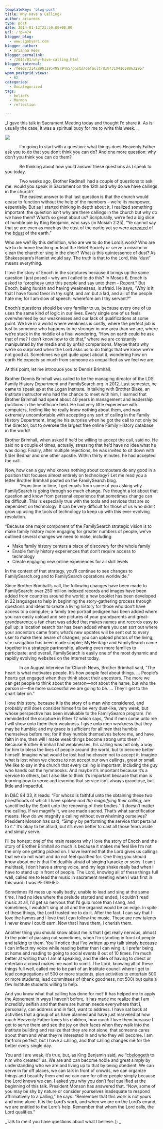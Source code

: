 ```yaml
---
templateKey: 'blog-post'
title: Why Have a Calling?
author: ariwrees
type: post
date: 2014-01-12T23:59:00+00:00
url: /?p=474
blogger_blog:
  - www.igobyari.com
blogger_author:
  - Arianna Rees
blogger_permalink:
  - /2014/01/why-have-calling.html
blogger_internal:
  - /feeds/3142898329549879465/posts/default/8104310416580622957
wpmm_postgrid_views:
  - 62
categories:
  - Uncategorized
tags:
  - beliefs
  - Mormon
  - reflection

---
```

_I gave this talk in Sacrament Meeting today and thought I’d share it. As is usually the case, it was a spiritual buoy for me to write this week. _

[![](http://www.igobyari.com/wp-content/uploads/2014/01/e1b14a77d7491c70d30753f98ec2d13c.jpg)](http://www.igobyari.com/wp-content/uploads/2014/01/e1b14a77d7491c70d30753f98ec2d13c.jpg)

            I’m going to start with a question: what things does Heavenly Father ask you to do that you don’t think you can do? And one more question: why don’t you think you can do them? 

            Be thinking about how you’d answer these questions as I speak to you today.

            Two weeks ago, Brother Radmall  had a couple of questions to ask me: would you speak in Sacrament on the 12th and why do we have callings in the church?  
            The easiest answer to that last question is that the church would cease to function without the help of the members – we’re its manpower, essentially. But as I started thinking in depth about it, I realized something important: the question isn’t why are there callings in the church but why do _we_ have them? What’s so great about us? Scripturally, we’re fed a big slice of humble pie by King Benjamin, who says (in Mosiah 2:25), “Ye cannot say that ye are even as much as the dust of the earth; yet ye were a[created](http://www.lds.org/scriptures/bofm/mosiah/2?lang=eng) of the b[dust](http://www.lds.org/scriptures/bofm/mosiah/2?lang=eng) of the earth.”

Who are we? By this definition, who are we to do the Lord’s work? Who are we to do home teaching or lead the Relief Society or serve a mission or clean the church or sing in the choir? What _is_ this quintessence of dust? As Shakespeare’s Hamlet would say. The truth is that to the Lord, this “dust” means everything.

I love the story of Enoch in the scriptures because it brings up the same question I just posed – why  am _I_ called to do this? In Moses 6, Enoch is asked to “prophesy unto this people and say unto them – Repent.” But Enoch, being human and having weaknesses, is afraid. He says, “Why is it that I have found favor in thy sight, and am but a lad, and all of the people hate me; for I am slow of speech; wherefore am _I_ thy servant?”

Enoch’s questions should be very familiar to us, because every one of us uses the same kind of logic in our lives. Every single one of us feels overwhelmed by our weaknesses and our lack of qualifications at some point. We live in a world where weakness is costly, where the perfect job is lost to someone who happens to be stronger in one area than we are, where we’re stuck in the middle of a final wondering, “How on earth could he ask that of me? I don’t know how to do that,” where we are constantly manipulated by the media and by unfair comparisons. Maybe that’s why we’re so surprised when the Lord asks us to do things that we know we’re not good at. Sometimes we get quite upset about it, wondering how on earth He expects so much from someone as unqualified as we feel we are.

At this point, let me introduce you to Dennis Brimhall.

Brother Dennis Brimhall was called to be the managing director of the LDS Family History Department and FamilySearch.org in 2012. Last semester, he came to speak up at the Logan Institute. In talking with Brother Blake, an Institute instructor who had the chance to meet with him, I learned that Brother Brimhall had spent about 40 years in management and leadership positions in the healthcare field. He had very little experience with computers, feeling like he really knew nothing about them, and was extremely uncomfortable with accepting any sort of calling in the Family History Department. Imagine his surprise when he got the call to not only be the director, but to oversee the largest free online Family History database in the world!

Brother Brimhall, when asked if he’d be willing to accept the call, said no. He said no a couple of times, actually, stressing that he’d have no idea what he was doing. Finally, after multiple rejections, he was invited to sit down with Elder Bednar and one other apostle. Within thirty minutes, he had accepted the call.

Now, how can a guy who knows nothing about computers do any good in a position that focuses almost entirely on technology? Let me read you a letter Brother Brimhall posted on the FamilySearch blog.  
            “From time to time, I get emails from some of you asking why FamilySearch is going through so much change. I’ve thought a lot about that question and know from personal experience that sometimes change can be difficult. This is especially true with the tools and services that are so dependent on technology. It can be very difficult for those of us who didn’t grow up using the tools of technology to keep up with this ever-evolving revolution.

“Because one major component of the FamilySearch strategic vision is to make family history more engaging for greater numbers of people, we’ve outlined several changes we need to make, including:

*   Make family history centers a place of discovery for the whole family
*   Enable family history experiences that don’t require access to technology
*   Create engaging new online experiences for all skill levels

In the context of that strategy, you’ll continue to see changes to FamilySearch.org and to FamilySearch operations worldwide.”

Since Brother Brimhall’s call, the following changes have been made to FamilySearch: over 250 million indexed records and images have been added from countries around the world; a new booklet has been developed in 22 languages to help in beginning the story-gathering process through questions and ideas to create a living history for those who don’t have access to a computer; a family tree portrait pedigree has been added where you can easily upload and see pictures of your grandparents and great-grandparents; a fan chart was added that makes names and records easy to pull up; a location search bar has been added where you can sort out where your ancestors came from; what’s new updates will be sent out to every user to make them aware of changes; you can upload photos of the living; site navigation has been made simpler; MyHeritage and FamilySearch came together in a strategic partnership, allowing even more families to participate; and overall, FamilySearch is easily one of the most dynamic and rapidly evolving websites on the Internet today.

            In an August interview for Church News, Brother Brimhall said, “The heart is what motivates people. It’s how people feel about things. … People’s hearts get engaged when they think about their ancestors. The more we can get people to think about the person—not about the name, but who the person is—the more successful we are going to be. … They’ll get to the chart later on.”

I love this story, because it is the story of a man who considered, and probably still does consider himself to be very dust-like, very weak, but whose perspective has been invaluable to the FamilySearch program. I’m reminded of the scripture in Ether 12 which says, “And if men come unto me I will show unto them their weakness. I give unto men weakness that they may be humble; and my grace is sufficient for all men that humble themselves before me; for if they humble themselves before me, and have faith in me, then will I make weak things become strong unto them.” Because Brother Brimhall had weaknesses, his calling was not only a way for him to bless the lives of people around the world, but to become better himself. Imagine what would be lost had he chosen not to accept it. Imagine what is lost when we choose to not accept our own callings, great or small. We like to say in the church that every calling is important, including the guy who hands out the hymnbooks. And maybe it’s important because it’s a service to others, but I also like to think it’s important because that man is learning how to serve and learning that service isn’t always grandiose, but little and impactful.

In D&C 84:33, it reads: “For whoso is faithful unto the obtaining these two priesthoods of which I have spoken _and the magnifying their calling,_ are sanctified by the Spirit unto the renewing of their bodies.” It doesn’t matter the calling. If we magnify it, we are made sacred. That’s what sanctification means. How do we magnify a calling without overwhelming ourselves? President Monson has said, “Simply by performing the service that pertains to it.” It’s okay to be afraid, but it’s even better to cast all those fears aside and simply serve.

I’ll be honest: one of the main reasons why I love the story of Enoch and the story of Brother Brimhall so much is because it makes me feel like I’m not the only one getting picked on. I have learned that the Lord gives us callings that we do not want and do not feel qualified for. One thing you should know about me is that I’m deathly afraid of singing karaoke or solos. I can’t multitask, I don’t have a strong voice, and my legs shake really bad when I have to stand up in front of people. The Lord, knowing all of these things full well, called me to lead the music in sacrament meeting when I was first in this ward. I was PETRIFIED.

Sometimes I’d mess up really badly, unable to lead and sing at the same time. I had no idea where the prelude started and ended, I couldn’t read music at all, I’d get so nervous that I’d gulp more than I sang, and sometimes, I wouldn’t sing at all and the organist would be on edge. In spite of these things, the Lord trusted me to do it. After the fact, I can say that I love the hymns and I love that I can follow the music. These are new talents I never knew I could earn. Now that I have them, I cherish them.

Another thing you should know about me is that I get really nervous, almost to the point of passing out sometimes, when I’m standing in front of people and talking to them. You’ll notice that I’ve written up my talk simply because I can inflect my voice while reading better than I can wing it. I prefer being at home and reading to going to social events 8 out of 10 times. I’m much better at writing than I am at speaking, and the idea of having to direct or entertain a crowd makes me want to vomit. The Lord, knowing all of these things full well, called me to be part of an Institute council where I get to lead congregations of 500 or more students, plan activities to entertain 500 or more students, lead committees of (thank goodness, not 500) but quite a few Institute students willing to help. 

And you know what that calling has done for me? It has helped me to apply the Atonement in ways I haven’t before. It has made me realize that I am incredibly selfish and that there are human needs everywhere that I, personally, can address and in fact, want to address. I have sat back at activities that a group of us have planned and have just marveled at how much Heavenly Father loves his children, how much I love them because I get to serve them and see the joy on their faces when they walk into the Institute building and realize that they are not alone, that someone cares about them and what they’re interested in and who they will become. I am far from perfect, but I have a calling, and that calling changes me for the better every single day.  

You and I are weak, it’s true, but, as King Benjamin said, we “c[belongeth](http://www.lds.org/scriptures/bofm/mosiah/2?lang=eng) to him who created” us. We are and can become noble and great simply by understanding who we are and living up to that by being obedient. We can serve in far off places, we can talk in front of crowds, we can organize things and beautify them and we can care for other people simply because the Lord knows we can. I asked you why you don’t feel qualified at the beginning of this talk. President Monson has answered that. “Now, some of you may be shy by nature or consider yourselves inadequate to respond affirmatively to a calling,” he says. “Remember that this work is not yours and mine alone. It is the Lord’s work, and when we are on the Lord’s errand, we are entitled to the Lord’s help. Remember that whom the Lord calls, the Lord qualifies.”

_Talk to me if you have questions about what I believe. \[: _